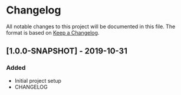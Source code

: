# Changelog
All notable changes to this project will be documented in this file. The format is based on [Keep a Changelog](https://keepachangelog.com/en/1.0.0/).

## [1.0.0-SNAPSHOT] - 2019-10-31
### Added
- Initial project setup
- CHANGELOG